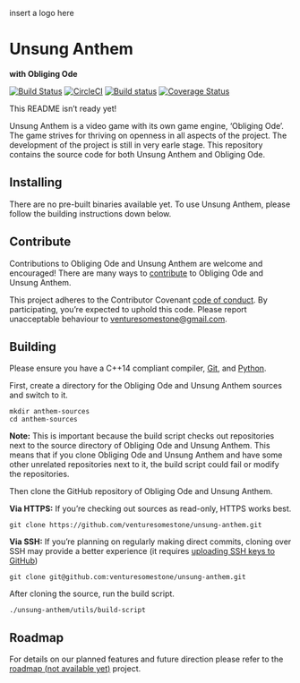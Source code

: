 insert a logo here

# Unsung Anthem
**with Obliging Ode**

[![Build Status](https://travis-ci.org/venturesomestone/unsung-anthem.svg?branch=develop)](https://travis-ci.org/venturesomestone/unsung-anthem) [![CircleCI](https://circleci.com/gh/venturesomestone/unsung-anthem/tree/develop.svg?style=svg)](https://circleci.com/gh/venturesomestone/unsung-anthem/tree/develop) [![Build status](https://ci.appveyor.com/api/projects/status/h387p7t5hw89s8ty/branch/develop?svg=true)](https://ci.appveyor.com/project/venturesomestone/unsung-anthem/branch/develop) [![Coverage Status](https://coveralls.io/repos/github/venturesomestone/unsung-anthem/badge.svg?branch=develop)](https://coveralls.io/github/venturesomestone/unsung-anthem?branch=develop)

This README isn’t ready yet!

Unsung Anthem is a video game with its own game engine, ‘Obliging Ode’. The game strives for thriving on openness in all aspects of the project. The development of the project is still in very earle stage. This repository contains the source code for both Unsung Anthem and Obliging Ode.

## Installing

There are no pre-built binaries available yet. To use Unsung Anthem, please follow the building instructions down below.

## Contribute

Contributions to Obliging Ode and Unsung Anthem are welcome and encouraged! There are many ways to [contribute](https://github.com/venturesomestone/unsung-anthem/blob/develop/CONTRIBUTING.md) to Obliging Ode and Unsung Anthem.

This project adheres to the Contributor Covenant [code of conduct](CODE_OF_CONDUCT.md). By participating, you’re expected to uphold this code. Please report unacceptable behaviour to venturesomestone@gmail.com.

## Building

Please ensure you have a C++14 compliant compiler, [Git](https://git-scm.com), and [Python](https://www.python.org).

First, create a directory for the Obliging Ode and Unsung Anthem sources and switch to it.

    mkdir anthem-sources
    cd anthem-sources

**Note:** This is important because the build script checks out repositories next to the source directory of Obliging Ode and Unsung Anthem. This means that if you clone Obliging Ode and Unsung Anthem and have some other unrelated repositories next to it, the build script could fail or modify the repositories.

Then clone the GitHub repository of Obliging Ode and Unsung Anthem.

**Via HTTPS:** If you’re checking out sources as read-only, HTTPS works best.

    git clone https://github.com/venturesomestone/unsung-anthem.git

**Via SSH:** If you’re planning on regularly making direct commits, cloning over SSH may provide a better experience (it requires [uploading SSH keys to GitHub](https://help.github.com/articles/adding-a-new-ssh-key-to-your-github-account/))

    git clone git@github.com:venturesomestone/unsung-anthem.git

After cloning the source, run the build script.

    ./unsung-anthem/utils/build-script


## Roadmap

For details on our planned features and future direction please refer to the [roadmap (not available yet)](https://github.com/venturesomestone/unsung-anthem) project.
